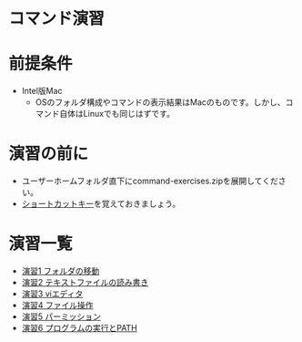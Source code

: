コマンド演習
==========

# 前提条件
- Intel版Mac
  - OSのフォルダ構成やコマンドの表示結果はMacのものです。しかし、コマンド自体はLinuxでも同じはずです。

# 演習の前に
- ユーザーホームフォルダ直下にcommand-exercises.zipを展開してください。
- [ショートカットキー](ex00-shortcuts.md)を覚えておきましょう。

# 演習一覧
- [演習1 フォルダの移動](ex01-changing-folders.md)
- [演習2 テキストファイルの読み書き](ex02-read-and-write.md)
- [演習3 viエディタ](ex03-vi.md)
- [演習4 ファイル操作](ex04-modifying-files.md)
- [演習5 パーミッション](ex05-permission.md)
- [演習6 プログラムの実行とPATH](ex06-execution.md)
